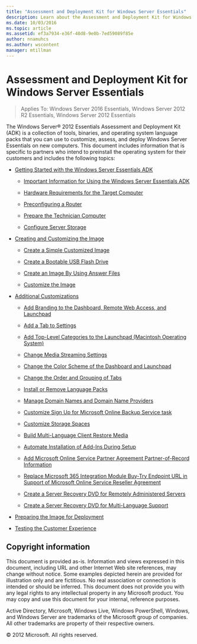 ```yaml
---
title: "Assessment and Deployment Kit for Windows Server Essentials"
description: Learn about the Assessment and Deployment Kit for Windows Server Essentials which is a collection of tools, binaries, and operating system language packs.
ms.date: 10/03/2016
ms.topic: article
ms.assetid: ef3a7934-e36f-40d8-9e0b-7ed59089f85e
author: nnamuhcs
ms.author: wscontent
manager: mtillman
---
```


# Assessment and Deployment Kit for Windows Server Essentials

>Applies To: Windows Server 2016 Essentials, Windows Server 2012 R2 Essentials, Windows Server 2012 Essentials

The  Windows Server&reg; 2012 Essentials Assessment and Deployment Kit (ADK) is a collection of tools, binaries, and operating system language packs that you can use to customize, assess, and deploy  Windows Server Essentials on new computers. This document includes information that is specific to partners who intend to preinstall the operating system for their customers and includes the following topics:


-   [Getting Started with the Windows Server Essentials ADK](Getting-Started-with-the-Windows-Server-Essentials-ADK.md)

    -   [Important Information for Using the Windows Server Essentials ADK](Important-Information-for-Using-the-Windows-Server-Essentials-ADK.md)

    -   [Hardware Requirements for the Target Computer](Hardware-Requirements-for-the-Target-Computer.md)

    -   [Preconfiguring a Router](Preconfiguring-a-Router.md)

    -   [Prepare the Technician Computer](Prepare-the-Technician-Computer.md)

    -   [Configure Server Storage](Configure-Server-Storage.md)

-   [Creating and Customizing the Image](Creating-and-Customizing-the-Image.md)

    -   [Create a Simple Customized Image](Create-a-Simple-Customized-Image.md)

    -   [Create a Bootable USB Flash Drive](Create-a-Bootable-USB-Flash-Drive.md)

    -   [Create an Image By Using Answer Files](Create-an-Image-By-Using-Answer-Files.md)

    -   [Customize the Image](Customize-the-Image.md)

-   [Additional Customizations](Additional-Customizations.md)

    -   [Add Branding to the Dashboard, Remote Web Access, and Launchpad](Add-Branding-to-the-Dashboard--Remote-Web-Access--and-Launchpad.md)

    -   [Add a Tab to Settings](Add-a-Tab-to-Settings.md)

    -   [Add Top-Level Categories to the Launchpad (Macintosh Operating System)](Add-Top-Level-Categories-to-the-Launchpad--Macintosh-Operating-System-.md)

    -   [Change Media Streaming Settings](Change-Media-Streaming-Settings.md)

    -   [Change the Color Scheme of the Dashboard and Launchpad](Change-the-Color-Scheme-of-the-Dashboard-and-Launchpad.md)

    -   [Change the Order and Grouping of Tabs](Change-the-Order-and-Grouping-of-Tabs.md)

    -   [Install or Remove Language Packs](Install-or-Remove-Language-Packs.md)

    -   [Manage Domain Names and Domain Name Providers](Manage-Domain-Names-and-Domain-Name-Providers.md)

    -   [Customize Sign Up for Microsoft Online Backup Service task](Customize-Sign-Up-for-Microsoft-Online-Backup-Service-task.md)

    -   [Customize Storage Spaces](Customize-Storage-Spaces.md)

    -   [Build Multi-Language Client Restore Media](Build-Multi-Language-Client-Restore-Media.md)

    -   [Automate Installation of Add-Ins During Setup](Automate-Installation-of-Add-Ins-During-Setup.md)

    -   [Add Microsoft Online Service Partner Agreement Partner-of-Record Information](Add-Microsoft-Online-Service-Partner-Agreement-Partner-of-Record-Information.md)

    -   [Replace Microsoft 365 Integration Module Buy-Try Endpoint URL in Support of Microsoft Online Service Reseller Agreement](Replace-O365-Integration-Module-Buy-Try-Endpoint-URL-in-Support-of-Microsoft-Online-Service-Reseller-Agreement.md)

    -   [Create a Server Recovery DVD for Remotely Administered Servers](Create-a-Server-Recovery-DVD-for-Remotely-Administered-Servers.md)

    -   [Create a Server Recovery DVD for Multi-Language Support](Create-a-Server-Recovery-DVD-for-Multi-Language-Support.md)

-   [Preparing the Image for Deployment](Preparing-the-Image-for-Deployment.md)

-   [Testing the Customer Experience](Testing-the-Customer-Experience.md)


## Copyright information
 This document is provided as-is. Information and views expressed in this document, including URL and other Internet Web site references, may change without notice. Some examples depicted herein are provided for illustration only and are fictitious. No real association or connection is intended or should be inferred. This document does not provide you with any legal rights to any intellectual property in any Microsoft product. You may copy and use this document for your internal, reference purposes.

 Active Directory, Microsoft, Windows Live, Windows PowerShell, Windows, and Windows Server are trademarks of the Microsoft group of companies. All other trademarks are property of their respective owners.

 &copy; 2012 Microsoft. All rights reserved.
